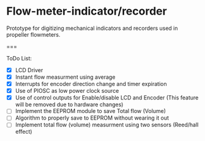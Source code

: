 # Flow-meter-indicator/recorder

Prototype for digitizing mechanical indicators and recorders used in propeller flowmeters.

===

ToDo List:

- [x] LCD Driver
- [x] Instant flow measurment using average
- [x] Interrupts for encoder direction change and timer expiration
- [x] Use of PIOSC as low power clock source
- [x] Use of control outputs for Enable/disable LCD and Encoder (This feature will be removed due to hardware changes)
- [ ] Implement the EEPROM module to save Total flow (Volume)
- [ ] Algorithm to properly save to EEPROM without wearing it out
- [ ] Implement total flow (volume) measurment using two sensors (Reed/hall effect)
